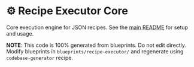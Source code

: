 # ⚙️ Recipe Executor Core

Core execution engine for JSON recipes. See the [main README](../README.md) for setup and usage.

**NOTE**: This code is 100% generated from blueprints. Do not edit directly. Modify blueprints in `blueprints/recipe-executor/` and regenerate using `codebase-generator` recipe.
